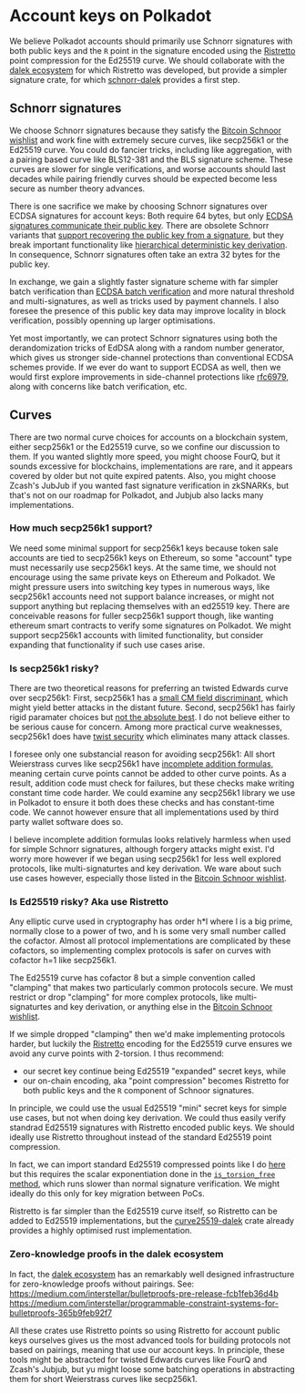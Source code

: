 
# Account keys on Polkadot

We believe Polkadot accounts should primarily use Schnorr signatures with both public keys and the `R` point in the signature encoded using the [Ristretto](https://ristretto.group) point compression for the Ed25519 curve.  We should collaborate with the [dalek ecosystem](https://github.com/dalek-cryptography) for which Ristretto was developed, but provide a simpler signature crate, for which [schnorr-dalek](https://github.com/w3f/schnorr-dalek) provides a first step.


## Schnorr signatures 

We choose Schnorr signatures because they satisfy the [Bitcoin Schnoor wishlist](https://github.com/sipa/bips/blob/bip-schnorr/bip-schnorr.mediawiki) and work fine with extremely secure curves, like secp256k1 or the Ed25519 curve.  You could do fancier tricks, including like aggregation, with a pairing based curve like BLS12-381 and the BLS signature scheme.  These curves are slower for single verifications, and worse accounts should last decades while pairing friendly curves should be expected become less secure as number theory advances.  

There is one sacrifice we make by choosing Schnorr signatures over ECDSA signatures for account keys:  Both require 64 bytes, but only [ECDSA signatures communicate their public key](https://crypto.stackexchange.com/questions/18105/how-does-recovering-the-public-key-from-an-ecdsa-signature-work).  There are obsolete Schnorr variants that [support recovering the public key from a signature](https://crypto.stackexchange.com/questions/60825/schnorr-pubkey-recovery), but 
they break important functionality like [hierarchical deterministic key derivation](https://www.deadalnix.me/2017/02/17/schnorr-signatures-for-not-so-dummies/).  In consequence, Schnorr signatures often take an extra 32 bytes for the public key.

In exchange, we gain a slightly faster signature scheme with far simpler batch verification than [ECDSA batch verification](http://cse.iitkgp.ac.in/~abhij/publications/ECDSA-SP-ACNS2014.pdf) and more natural threshold and multi-signatures, as well as tricks used by payment channels.  I also foresee the presence of this public key data may improve locality in block verification, possibly openning up larger optimisations.

Yet most importantly, we can protect Schnorr signatures using both the derandomization tricks of EdDSA along with a random number generator, which gives us stronger side-channel protections than conventional ECDSA schemes provide.  If we ever do want to support ECDSA as well, then we would first explore improvements in side-channel protections like [rfc6979](https://tools.ietf.org/html/rfc6979), along with concerns like batch verification, etc.


## Curves

There are two normal curve choices for accounts on a blockchain system, either secp256k1 or the Ed25519 curve, so we confine our discussion to them.  If you wanted slightly more speed, you might choose FourQ, but it sounds excessive for blockchains, implementations are rare, and it appears covered by older but not quite expired patents.  Also, you might choose Zcash's JubJub if you wanted fast signature verification in zkSNARKs, but that's not on our roadmap for Polkadot, and Jubjub also lacks many implementations.

### How much secp256k1 support?

We need some minimal support for secp256k1 keys because token sale accounts are tied to secp256k1 keys on Ethereum, so some "account" type must necessarily use secp256k1 keys.  At the same time, we should not encourage using the same private keys on Ethereum and Polkadot.  We might pressure users into switching key types in numerous ways, like secp256k1 accounts need not support balance increases, or might not support anything but replacing themselves with an ed25519 key.  There are conceivable reasons for fuller secp256k1 support though, like wanting ethereum smart contracts to verify some signatures on Polkadot.  We might support secp256k1 accounts with limited functionality, but consider expanding that functionality if such use cases arise. 

### Is secp256k1 risky?

There are two theoretical reasons for preferring an twisted Edwards curve over secp256k1:  First, secp256k1 has a [small CM field discriminant](https://safecurves.cr.yp.to/disc.html), which might yield better attacks in the distant future.  Second, secp256k1 has fairly rigid paramater choices but [not the absolute best](https://safecurves.cr.yp.to/rigid.html).  I do not believe either to be serious cause for concern.  Among more practical curve weaknesses, secp256k1 does have [twist security](https://safecurves.cr.yp.to/twist.html) which eliminates many attack classes.  

I foresee only one substancial reason for avoiding secp256k1:  All short Weierstrass curves like secp256k1 have [incomplete addition formulas](https://safecurves.cr.yp.to/complete.html), meaning certain curve points cannot be added to other curve points.  As a result, addition code must check for failures, but these checks make writing constant time code harder.  We could examine any secp256k1 library we use in Polkadot to ensure it both does these checks and has constant-time code.  We cannot however ensure that all implementations used by third party wallet software does so.

I believe incomplete addition formulas looks relatively harmless when used for simple Schnorr signatures, although forgery attacks might exist.  I'd worry more however if we began using secp256k1 for less well explored protocols, like multi-signaturtes and key derivation.   We ware about such use cases however, especially those listed in the [Bitcoin Schnoor wishlist](https://github.com/sipa/bips/blob/bip-schnorr/bip-schnorr.mediawiki).  

### Is Ed25519 risky?  Aka use Ristretto

Any elliptic curve used in cryptography has order h*l where l is a big prime, normally close to a power of two, and h is some very small number called the cofactor.  Almost all protocol implementations are complicated by these cofactors, so implementing complex protocols is safer on curves with cofactor h=1 like secp256k1.  

The Ed25519 curve has cofactor 8 but a simple convention called "clamping" that makes two particularly common protocols secure.  We must restrict or drop "clamping" for more complex protocols, like multi-signaturtes and key derivation, or anything else in the [Bitcoin Schnoor wishlist](https://github.com/sipa/bips/blob/bip-schnorr/bip-schnorr.mediawiki).  

If we simple dropped "clamping" then we'd make implementing protocols harder, but luckily the [Ristretto](https://ristretto.group) encoding for the Ed25519 curve ensures we avoid any curve points with 2-torsion.  I thus recommend:
 - our secret key continue being Ed25519 "expanded" secret keys, while
 - our on-chain encoding, aka "point compression" becomes Ristretto for both public keys and the `R` component of Schnoor signatures. 

In principle, we could use the usual Ed25519 "mini" secret keys for simple use cases, but not when doing key derivation.  We could thus easily verify standrad Ed25519 signatures with Ristretto encoded public keys.  We should ideally use Ristretto throughout instead of the standard Ed25519 point compression.  

In fact, we can import standard Ed25519 compressed points like I do [here](https://github.com/w3f/schnorr-dalek/blob/master/src/ristretto.rs#L877) but this requires the scalar exponentiation done in the [`is_torsion_free` method](https://doc.dalek.rs/curve25519_dalek/edwards/struct.EdwardsPoint.html#method.is_torsion_free), which runs slower than normal signature verification.  We might ideally do this only for key migration between PoCs.

Ristretto is far simpler than the Ed25519 curve itself, so Ristretto can be added to Ed25519 implementations, but the [curve25519-dalek](https://github.com/dalek-cryptography/curve25519-dalek) crate already provides a highly optimised rust implementation.

### Zero-knowledge proofs in the dalek ecosystem

In fact, the [dalek ecosystem](https://github.com/dalek-cryptography) has an remarkably well designed infrastructure for zero-knowledge proofs without pairings.  See:
 https://medium.com/interstellar/bulletproofs-pre-release-fcb1feb36d4b
 https://medium.com/interstellar/programmable-constraint-systems-for-bulletproofs-365b9feb92f7

All these crates use Ristretto points so using Ristretto for account public keys ourselves gives us the most advanced tools for building protocols not based on pairings, meaning that use our account keys.  In principle, these tools might be abstracted for twisted Edwards curves like FourQ and Zcash's Jubjub, but yu might loose some batching operations in abstracting them for short Weierstrass curves like secp256k1. 



